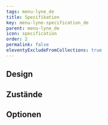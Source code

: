 ```yaml
---
tags: menu-lyne_de
title: Spezifikation
key: menu-lyne-specification_de
parent: menu-lyne_de
icon: specification
order: 2
permalink: false
eleventyExcludeFromCollections: true
---
```


## Design 

## Zustände

## Optionen


